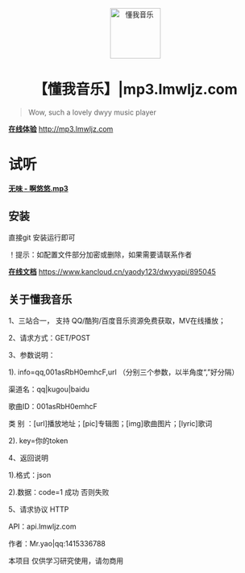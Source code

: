<p align="center">
<img src="http://mp3.lmwljz.com/static/index/images/logo.png" alt="懂我音乐" width="100">
</p>
<h1 align="center">【懂我音乐】|mp3.lmwljz.com</h1>

> Wow, such a lovely dwyy music player

**[在线体验](http://mp3.lmwljz.com)**
http://mp3.lmwljz.com


# 试听

**[无味 - 啊悠悠.mp3](http://mp3.lmwljz.com/index/play/qq/mid/000DFFmY2T4pnx.html)**

## 安装

直接git 安装运行即可

！提示：如配置文件部分加密或删除，如果需要请联系作者

**[在线文档](https://www.kancloud.cn/yaody123/dwyyapi/895045)**
https://www.kancloud.cn/yaody123/dwyyapi/895045

## 关于懂我音乐
1、三站合一， 支持 QQ/酷狗/百度音乐资源免费获取，MV在线播放；

2、请求方式：GET/POST

3、参数说明：

1). info=qq,001asRbH0emhcF,url （分别三个参数，以半角度“,”好分隔）

渠道名：qq|kugou|baidu

歌曲ID：001asRbH0emhcF

类 别 ：[url]播放地址；[pic]专辑图；[img]歌曲图片；[lyric]歌词

2). key=你的token

4、返回说明

1).格式：json

2).数据：code=1 成功 否则失败

5、请求协议 HTTP


API：api.lmwljz.com

作者：Mr.yao|qq:1415336788

本项目 仅供学习研究使用，请勿商用

